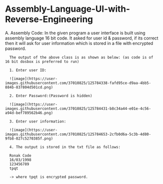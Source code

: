 # Assembly-Language-UI-with-Reverse-Engineering

A. Assembly Code:
      In the given program a user interface is built using assembly language 16 bit code. It asked for user id &amp; password, if its correct then it will ask for user     information which is stored in a file with encrypted password.

      The output of the above class is as shown as below: (as code is of 16 bit dosbox is preferred to run)

      1. Enter user ID:

      ![image](https://user-images.githubusercontent.com/37010825/125784338-fafd95ce-d9aa-4bb5-884b-837804d501cd.png)

      2. Enter Password:(Password is hidden)

      ![image](https://user-images.githubusercontent.com/37010825/125784431-b8c34a44-e01e-4c56-a94d-bef789562b46.png)

      3. Enter user information:

      ![image](https://user-images.githubusercontent.com/37010825/125784653-2cfb0d6a-5c3b-4d80-9fb8-027c5270385f.png)

      4. The output is stored in the txt file as follows:

      Ronak Code
      16/03/1998
      123456789
      tpqt

      -> where tpqt is encrypted password.
